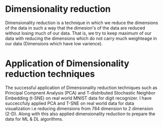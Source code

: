 # Dimensionality reduction
 Dimensionality reduction is a technique in which we reduce the dimensions of the data in such a way that the dimesion's of the data are reduced without losing much of our data. That is, we try to keep maximum of our data with reducing the dimensions which do not carry much weighteage in our data (Dimensions which have low varience). 

# Application of Dimensionality reduction techniques
 The successful application of Dimensionality reduction techniques such as Principal Compnent Analysis (PCA) and T-distributed Stochastic Neighbor Embedding (t-SNE) on real world MNIST data for digit recognizer. 
I have succeccfuly applied PCA and T-SNE on real world data for data visualization i.e reducing dimensions from 784 dimension to 2 dimension (2-D). Along with this also applied dimensionality reduction to prepare the data for ML & DL algorithms.

